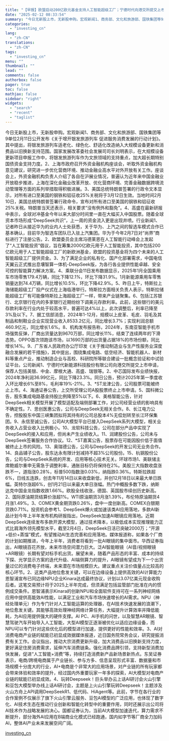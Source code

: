 ```yaml
---
title: "【早报】欧盟启动200亿欧元基金支持人工智能超级工厂；宁德时代向港交所提交上市申请"
date: "2025-02-12 08:33:54"
summary: "今日无新股上市，无新股申购。宏观新闻1、商务部、文化和旅游部、国铁集团等9单位2月11日公开发布《..."
categories:
  - "investing_cn"
lang:
  - "zh-CN"
translations:
  - "zh-CN"
tags:
  - "investing_cn"
menu: ""
thumbnail: ""
lead: ""
comments: false
authorbox: false
pager: true
toc: false
mathjax: false
sidebar: "right"
widgets:
  - "search"
  - "recent"
  - "taglist"
---
```


今日无新股上市，无新股申购。宏观新闻1、商务部、文化和旅游部、国铁集团等9单位2月11日公开发布《关于增开银发旅游列车 促进服务消费发展的行动计划》。其中提出，将银发旅游列车适老化、绿色化、舒适化改造纳入大规模设备更新和消费品以旧换新支持范围。国家发展改革委社会发展司司长刘明表示，在大规模设备更新项目申报工作中，将银发旅游列车作为文旅领域的支持重点，加大超长期特别国债资金支持力度。2、上海市政府召开外资金融机构座谈会，听取外资金融机构意见建议，研究进一步优化营商环境、推动金融业高水平对外开放有关工作。座谈会上，外资金融机构负责人介绍了各自在沪展业情况，普遍认为近年来中国金融业开放稳步推进，上海在深化金融业改革开放、优化营商环境、完善金融数据跨境流动管理等方面的系列举措取得积极进展。3、美国总统特朗普签署的行政令文本显示，对所有进口至美国的钢铁和铝征收25%关税将于3月12日生效。当地时间2月10日，美国总统特朗普签署行政命令，宣布对所有进口至美国的钢铁和铝征收25%关税。特朗普当天还表示，相关要求“没有例外和豁免”。4、高盛在最新研报中表示，全球对冲基金今年以来大部分时间里一直在大幅买入中国股票。随着全球资本市场形成“DeepSeek共识”，上一周的资金流入更是出现井喷。行业新闻1、记者昨日从接近华为的业内人士处获悉，关于华为、上汽之间的智选车模式合作已基本确认，目前华为智选车团队已入驻上汽集团。华为于今年2月7日对“尚界”商标进行了注册公告。2、欧盟委员会主席冯德莱恩在人工智能行动峰会上发起了“人工智能投资”倡议，旨在筹集2000亿欧元用于人工智能投资，其中包括200亿欧元用于人工智能超级工厂的新欧洲基金，欧盟的投资基金将为四个未来的人工智能超级工厂提供资金。3、为了满足企业的私有化、国产化部署需求，中国电信天翼云正式推出息壤智算一体机-DeepSeek版，为各行各业提供性能卓越、安全可控的智能算力解决方案。4、乘联分会11日发布数据显示，2025年1月全国乘用车市场零售179.4万辆，同比下降12.1%，环比下降31.9%。1月新能源乘用车零售销量达到74.4万辆，同比增长10.5%，环比下降42.9%。5、昨日上午，特斯拉上海储能超级工厂投产仪式在上海临港举行。特斯拉方面相关负责人表示，特斯拉储能超级工厂有可能像特斯拉上海超级工厂一样，带来产业链聚集。6、包括江苏银行、北京银行在内的多家银行近期纷纷下调美元存款利率。此前，这些银行的美元存款利率在行业内处于较高水平，普遍可达4%以上，此次调整后，利率已降至3%及以下。7、据工信部消息，2024年1-12月，规模以上皮革、毛皮、羽毛及其制品和制鞋业企业实现营业收入8533.2亿元，同比增长3.7%；实现利润总额460.9亿元，同比增长1.6%。8、机构发布报告称，2024年，东南亚智能手机市场强势反弹，厂商出货量达到9670万部，同比增长11%，结束了连续两年的下滑态势。OPPO首次领跑该市场，以1690万部的出货量占据18%的市场份额，同比增长14%。9、广东省人民政府办公厅印发《关于推动制造业与生产性服务业深度融合发展的若干措施》，其中提出，围绕集成电路、低空经济、智能机器人、新材料等重点产业，推动制造企业与高校、科研院所等联合建设一批概念验证和中试验证平台。公司新闻1、宁德时代新能源科技股份有限公司向港交所提交上市申请，保荐人包括美银、中金、摩根大通、高盛、瑞银等。2、中芯国际发布业绩快报，2024年净利润36.99亿元，同比下降23.3%。同日公告，预计2025年第一季度收入环比增长6%至8%，毛利率19%-21%。3、\*ST龙津公告，公司股票可能被终止上市。4、海通证券公告，上交所受理公司A股股票终止上市申请。5、国科微公告，股东集成电路基金持股比例降至5%以下。6、美格智能公告，针对DeepSeek相关模型开展了模型适配及端侧部署工作，对公司经营业绩的影响具有不确定性。7、思创医惠公告，公司与DeepSeek无相关合作。8、长江电力公告，控股股东中国三峡集团拟将其持有的公司总股本4%无偿划转至长江环保集团。9、永信至诚公告，公司AI大模型平台已接入DeepSeek系列大模型，相关业务收入占营业收入比例极小。10、龙软科技公告，公司在部分产品中实现了DeepSeek的接入和应用，但尚未产生业绩收入。11、润建股份公告，公司未与DeepSeek签署服务合作协议。12、\*ST嘉寓公告，股票存在可能因股价低于面值被终止上市的风险。13、奥瑞德公告，公司与DeepSeek的开发公司无业务合作。14、良品铺子公告，股东达永有限计划减持不超3%公司股份。15、杭钢股份公告，公司与DeepSeek系统的开发、应用等核心技术无关。环球市场1、美联储主席鲍威尔重申无需急于调整利率，通胀目标仍将保持在2%。美股三大指数收盘涨跌不一，道指涨0.28%，标普500指数涨0.03%，纳指跌0.36%。特斯拉跌超6%，日线五连跌，创去年11月14日以来收盘新低，并创12月18日以来最大单日跌幅。英特尔涨超6%，创1月21日以来最大单日涨幅。热门中概股多数下跌，纳斯达克中国金龙指数收跌1.66%。欧股全线收涨，德国、英国股市续创历史新高。2、国际原油期货结算价涨超1%。WTI原油期货3月涨1.39%，布伦特原油期货4月涨1.49%。3、COMEX黄金期货跌0.26%，盘中一度创新高。COMEX白银期货跌0.71%。投资机会参考1、DeepSeek爆火或加速该类AI应用落地，多款AI新品计划今年上半年发布机构研报指出，DeepSeek加速AI眼镜应用落地。近期DeepSeek连续发布多款开源大模型，通过技术降本，以极低成本实现推理能力正式比肩海外领先模型水平，截至2月4日，DeepSeek日活已突破2000万；“开源+低价+蒸馏”模式，有望推动AI生态完善和应用落地。媒体报道称，如果各个厂商的计划如期推进，今年上半年，消费者将看到一批AI眼镜的集中面市。华西证券指出，AI眼镜百花齐放，未来市场空间潜力巨大。泛AI智能眼镜（AI音/视频眼镜+AR眼镜）长期有望对标手机出货。展望未来，随着产品形态的丰富、成本的持续下探、光学显示方案的迭代升级、AI端侧算力的提升，AI眼镜有望成为下一个出货量过亿的消费电子终端，未来潜在市场规模巨大。建议重点关注价值量占比较高的核心环节。2、这类产品地位愈发关键，可以在边缘设备上提供高效的AI计算能力恩智浦宣布已同边缘NPU企业Kinara达成最终协议，计划以3.07亿美元现金收购后者。这笔交易预计将于2025上半年完成，但须满足包括监管部门批准在内的惯例成交条件。恩智浦表示Kinara的创新NPU和全面软件支持可在一系列神经网络应用中提供高能效AI性能，以满足工业和汽车市场快速增长的AI需求。NPU（神经处理单元）作为专门针对人工智能运算的处理器，在AI技术快速发展的浪潮下，地位愈发关键。其能够高效处理神经网络计算任务，大幅提升计算效率并降低能耗，为AI应用提供强大的硬件支撑。AI PC、AI手机的问世，以及智慧AR眼镜、智慧驾驶汽车开始导入人工智能，大型AI模型正逐渐被优化以适应边缘设备，而NPU可以专门针对这些优化后的模型进行加速，提供更好的性能和效率。3、AI对消费电商产业链的赋能已初显成效据媒体报道，近日国务院常务会议，研究提振消费有关工作。会议指出，推动大宗消费更新升级，加大消费品以旧换新支持力度，更好满足住房消费需求，延伸汽车消费链条。强化消费品牌引领，支持新型消费加快发展，促进“人工智能+消费”等，持续打造消费新产品新场景新热点。东吴证券表示，电商/跨境电商属于产业链长、参与方多、信息呈现形式丰富、数据量和市场规模十分庞大的行业，AI+电商是个非常大的应用场景，对产业链的所有玩家都会带来体验和效率的提升，经过国内外重要玩家一年多的探索，AI大模型对电商产业链的赋能已初显成效。4、玩转Deepseek！巨头举办云上话AI研讨会火山引擎和豆包大模型举办线上话AI研讨会，主题是上火山引擎玩转Deepseek！主题涉及火山方舟上API调用DeepSeekR1、低代码、HiAgent等。此前，字节在各行业的合作案例不仅展示了旗下火山引擎云服务、豆包AI模型的广泛应用，也体现了数字化、AI技术生态在推动行业创新和智能化转型中的重要作用，同时还展示出公司将AI技术作为战略发展的决心。国都证券认为，当前AI大模型加速迭代，算力需求不断提升，部分海外AI应用在B端商业化模式已经跑通，国内如字节等厂商全力加码AI，整体AI产业未来发展空间广阔。

[investing_cn](https://cn.investing.com/news/stock-market-news/article-2667037)
